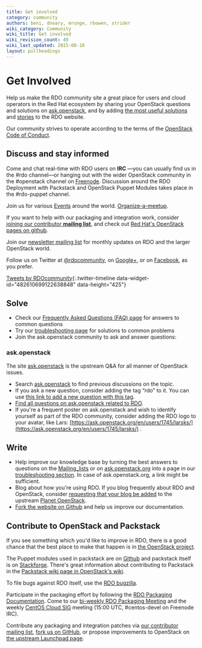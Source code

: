 ```yaml
---
title: Get involved
category: community
authors: beni, dneary, mrunge, rbowen, strider
wiki_category: Community
wiki_title: Get involved
wiki_revision_count: 49
wiki_last_updated: 2015-08-10
layout: pullheadings
---
```


# Get Involved

Help us make the RDO community site a great place for users and cloud operators in the Red Hat ecosystem by sharing your OpenStack questions and solutions on [ask.openstack](http://ask.openstack.org), and by adding [the most useful solutions](/documentation/troubleshooting/) and [stories](/documentation/case-studies/) to the RDO website.

Our community strives to operate according to the terms of the
[OpenStack Code of Conduct](https://www.openstack.org/legal/community-code-of-conduct/).

## Discuss and stay informed

Come and chat real-time with RDO users on **IRC** —you can usually find us in the #rdo channel—or hanging out with the wider OpenStack community in the #openstack channel on [Freenode](http://freenode.net). Discussion around the RDO Deployment with Packstack and OpenStack Puppet Modules takes place in the #rdo-puppet channel.

Join us for various [Events](/events/) around the world. [Organize-a-meetup](/uncategorized/organize-a-meetup/).

If you want to help with our packaging and integration work, consider [joining our contributor **mailing list**](//www.redhat.com/mailman/listinfo/rdo-list), and check out [Red Hat's OpenStack pages on github](//github.com/redhat-openstack).

Join our [newsletter mailing list](//www.redhat.com/mailman/listinfo/rdo-newsletter) for monthly updates on RDO and the larger OpenStack world.

Follow us on Twitter at [@rdocommunity](//twitter.com/rdocommunity), on [Google+](https://plus.google.com/communities/110409030763231732154), or on [Facebook](https://www.facebook.com/rdocommunity), as you prefer.

[Tweets by RDOcommunity](https://twitter.com/RDOcommunity){:.twitter-timeline data-widget-id="482610699122638848" data-height="425"}
<script>!function(d,s,id){var js,fjs=d.getElementsByTagName(s)[0];if(!d.getElementById(id)){js=d.createElement(s);js.id=id;js.src='//platform.twitter.com/widgets.js';fjs.parentNode.insertBefore(js,fjs);}}(document, 'script', 'twitter-wjs');</script>


## Solve

- Check our [Frequently Asked Questions (FAQ) page](/documentation/frequently-asked-questions/) for answers to common questions
- Try our [troubleshooting page](/troubleshooting/) for solutions to common problems
- Join the ask.openstack community to ask and answer questions:

### ask.openstack

The site [ask.openstack](http://ask.openstack.org) is the upstream Q&A for all manner of OpenStack issues.

- Search [ask.openstack](http://ask.openstack.org) to find previous discussions on the topic.
- If you ask a new question, consider adding the tag “rdo” to it. You can use [this link to add a new question with this tag](https://ask.openstack.org/en/questions/ask/?tags=rdo).
- [Find all questions on ask.openstack related to RDO](https://ask.openstack.org/en/questions/scope:all/sort:age-desc/page:1/query:rdo/).
- If you're a frequent poster on ask.openstack and wish to identify yourself as part of the RDO community, consider adding the RDO logo to your avatar, like Lars: [https://ask.openstack.org/en/users/1745/larsks/](https://ask.openstack.org/en/users/1745/larsks/) .

## Write

- Help improve our knowledge base by turning the best answers to questions on the [Mailing\_lists](/uncategorized/mailing-lists/) or on [ask.openstack.org](http://ask.openstack.org) into a page in our [troubleshooting section](/documentation/troubleshooting/). In case of ask.openstack.org, a link might be sufficient.
- Blog about how you're using RDO. If you blog frequently about RDO and OpenStack, consider [requesting that your blog be added](https://wiki.openstack.org/wiki/AddingYourBlog) to the upstream [Planet OpenStack](http://planet.openstack.org/).
- [Fork the website on Github](https://github.com/redhat-openstack/website) and help us improve our documentation.

## Contribute to OpenStack and Packstack

If you see something which you'd like to improve in RDO, there is a good chance that the best place to make that happen is in [the OpenStack project](http://www.openstack.org).

The Puppet modules used in packstack are on [Github](https://github.com/redhat-openstack/openstack-puppet-modules) and packstack itself is on [Stackforge](https://github.com/stackforge/packstack). There's great information about contributing to Packstack in the [Packstack wiki page in OpenStack's wiki](https://wiki.openstack.org/wiki/Packstack).

To file bugs against RDO itself, use the [RDO bugzilla](https://bugzilla.redhat.com/enter_bug.cgi?product=RDO).

Participate in the packaging effort by following the [RDO Packaging Documentation](https://openstack.redhat.com/packaging/). Come to our [bi-weekly RDO Packaging Meeting](https://etherpad.openstack.org/p/RDO-Packaging) and the weekly [CentOS Cloud SIG](http://wiki.centos.org/SpecialInterestGroup/Cloud) meeting (15:00 UTC, #centos-devel on Freenode IRC).

Contribute any packaging and integration patches via [our contributor mailing list](//www.redhat.com/mailman/listinfo/rdo-list), [fork us on GitHub](//github.com/redhat-openstack), or propose improvements to OpenStack on [the upstream Launchpad page](//launchpad.net/openstack).
